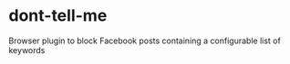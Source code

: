 dont-tell-me
============

Browser plugin to block Facebook posts containing a configurable list of keywords